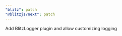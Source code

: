 ```yaml
---
"blitz": patch
"@blitzjs/next": patch
---
```


Add BlitzLogger plugin and allow customizing logging
